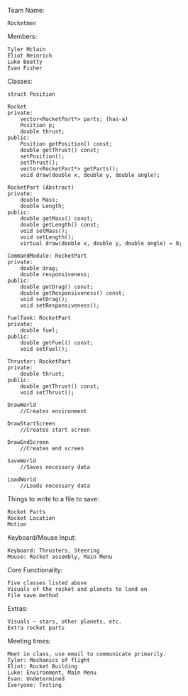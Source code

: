 Team Name: 

	Rocketmen

Members:

	Tyler Mclain
	Eliot Heinrich
	Luke Beatty
	Evan Fisher

Classes:

	struct Position

	Rocket
	private:
		vector<RocketPart*> parts; (has-a)
		Position p;
		double thrust;
	public:
		Position getPosition() const;
		double getThrust() const;
		setPosition();
		setThrust();
		vector<RocketPart*> getParts();
		void draw(double x, double y, double angle);

	RocketPart (Abstract)
	private:
		double Mass;
		double Length;
	public:
		double getMass() const;
		double getLength() const;
		void setMass();
		void setLength();
		virtual draw(double x, double y, double angle) = 0;

	CommandModule: RocketPart
	private:
		double drag;
		double responsiveness;
	public:
		double getDrag() const;
		double getResponsiveness() const;
		void setDrag();
		void setResponsiveness();
	
	FuelTank: RocketPart
	private:
		double fuel;
	public:
		double getFuel() const;
		void setFuel();

	Thruster: RocketPart
	private:
		double thrust;
	public:
		double getThrust() const;
		void setThrust();
	
	DrawWorld
		//Creates environment
	
	DrawStartScreen
		//Creates start screen
		
	DrawEndScreen
		//Creates end screen
	
	SaveWorld
		//Saves necessary data
	
	LoadWorld
		//Loads necessary data

Things to write to a file to save:

	Rocket Parts
	Rocket Location
	Motion

Keyboard/Mouse Input:

	Keyboard: Thrusters, Steering
	Mouse: Rocket assembly, Main Menu

Core Functionality:

	Five classes listed above
	Visuals of the rocket and planets to land on
	File save method

Extras:

	Visuals – stars, other planets, etc.
	Extra rocket parts

Meeting times:

	Meet in class, use email to communicate primarily.
	Tyler: Mechanics of flight
	Eliot: Rocket Building
	Luke: Environment, Main Menu
	Evan: Undetermined
	Everyone: Testing

